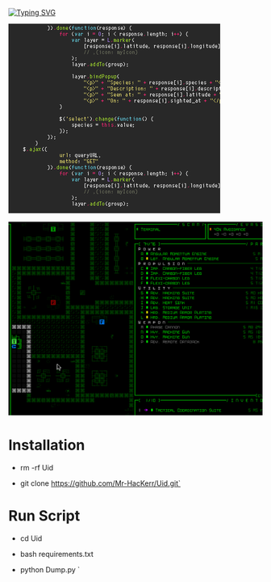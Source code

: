 [![Typing SVG](https://readme-typing-svg.herokuapp.com?font=Neuton&size=25&color=30FF40&background=000000&center=true&vCenter=true&width=360&height=60&lines=Hello+World%2C+I'm+Mr-HACKER+Here;Today+I+will+tell+you+;First+Follow+My+GitHub+Account;UID+DUMP;TOOLS+TYPE+FREE;Thanks+My+All+Friend+ðŸ¤™+ðŸ¥°)](https://git.io/typing-svg)

<img src="https://github.com/MRVIVEK-CODER/Decompiler/blob/main/106824690-8dd73a00-66ad-11eb-89e2-53e13ac6f594.gif" alt="" border="0" />

![Alt text](https://github.com/MRVIVEK-CODER/MRVIVEK-CODER/raw/main/md7Oqrf.gif)

# Installation

- rm -rf Uid

- git clone https://github.com/Mr-HacKerr/Uid.git`



# Run Script



- cd Uid

- bash requirements.txt

- python Dump.py `
